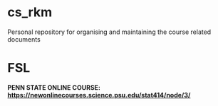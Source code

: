# cs_rkm
 Personal repository for organising and maintaining the course related documents 

# FSL

<b>PENN STATE ONLINE COURSE:<b> https://newonlinecourses.science.psu.edu/stat414/node/3/